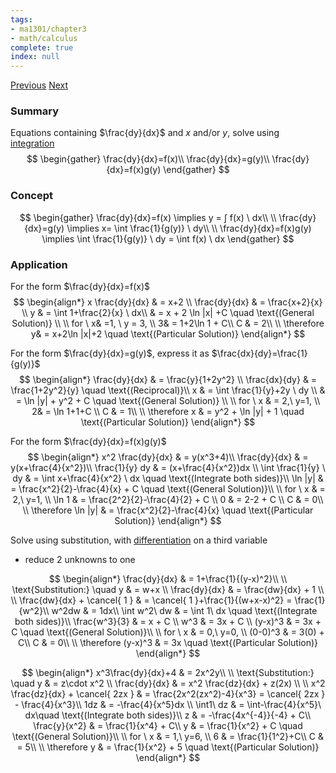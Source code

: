 ```yaml
---
tags:
- ma1301/chapter3
- math/calculus
complete: true
index: null
---
```

[Previous](/labyrinth/notes/math/ma1301/volume_of_revolution)   [Next](/labyrinth/notes/math/ma1301/vectors_in_R³)

### Summary
Equations containing $\frac{dy}{dx}$ and $x$ and/or $y$, solve using [integration](/labyrinth/notes/math/ma1301/integration)
$$
\begin{gather}
\frac{dy}{dx}=f(x)\\
\frac{dy}{dx}=g(y)\\
\frac{dy}{dx}=f(x)g(y)
\end{gather}
$$

### Concept
$$
\begin{gather}
\frac{dy}{dx}=f(x) \implies y = ∫ f(x) \ dx\\
\\
\frac{dy}{dx}=g(y) \implies x= \int \frac{1}{g(y)} \ dy\\
\\
\frac{dy}{dx}=f(x)g(y) \implies \int \frac{1}{g(y)} \ dy = \int f(x) \ dx
\end{gather}
$$

### Application
For the form $\frac{dy}{dx}=f(x)$
$$
\begin{align*}
x \frac{dy}{dx} & = x+2 \\
\frac{dy}{dx} & = \frac{x+2}{x} \\
y & = \int 1+\frac{2}{x} \ dx\\
& = x + 2 \ln |x| +C \quad \text{(General Solution)} \\
\\
for \ x& =1, \ y = 3, \\
3& = 1+2\ln 1 + C\\
C & = 2\\
\\
\therefore y& = x+2\ln |x|+2 \quad \text{(Particular Solution)}
\end{align*}
$$

For the form $\frac{dy}{dx}=g(y)$, express it as $\frac{dx}{dy}=\frac{1}{g(y)}$
$$
\begin{align*}
\frac{dy}{dx} & = \frac{y}{1+2y^2} \\
\frac{dx}{dy} & = \frac{1+2y^2}{y} \quad \text{(Reciprocal)}\\
x & = \int \frac{1}{y}+2y \ dy \\
& = \ln |y| + y^2 + C \quad \text{(General Solution)} \\
\\
for \ x & = 2,\ y=1, \\
2& = \ln 1+1+C \\
C & = 1\\
\\
\therefore x & = y^2 + \ln |y| + 1 \quad \text{(Particular Solution)}
\end{align*}
$$

For the form $\frac{dy}{dx}=f(x)g(y)$
$$
\begin{align*}
x^2 \frac{dy}{dx} & = y(x^3+4)\\
\frac{dy}{dx} & = y(x+\frac{4}{x^2})\\
\frac{1}{y} dy & = (x+\frac{4}{x^2})dx \\
\int \frac{1}{y} \ dy & = \int x+\frac{4}{x^2} \ dx \quad \text{(Integrate both sides)}\\
\ln |y| & = \frac{x^2}{2}-\frac{4}{x} + C \quad \text{(General Solution)}\\
\\
for \ x & = 2,\ y=1, \\
\ln 1 & = \frac{2^2}{2}-\frac{4}{2} + C \\
0 & = 2-2 + C \\
C & = 0\\
\\
\therefore \ln |y| & = \frac{x^2}{2}-\frac{4}{x} \quad \text{(Particular Solution)}
\end{align*}
$$

Solve using substitution, with [differentiation](/labyrinth/notes/math/ma1301/differentiation) on a third variable
- reduce 2 unknowns to one

$$
\begin{align*}
\frac{dy}{dx} & = 1+\frac{1}{(y-x)^2}\\ 
\\
\text{Substitution:} \quad y & = w+x \\
\frac{dy}{dx} & = \frac{dw}{dx} + 1 \\
\\
\frac{dw}{dx} + \cancel{ 1 } & = \cancel{ 1 }+\frac{1}{(w+x-x)^2} = \frac{1}{w^2}\\
w^2dw & = 1dx\\
\int w^2\ dw & = \int 1\ dx \quad \text{(Integrate both sides)}\\
\frac{w^3}{3} & = x + C \\
w^3 & = 3x + C \\
(y-x)^3 & = 3x + C \quad \text{(General Solution)}\\
\\
for \ x & = 0,\ y=0, \\
(0-0)^3 & = 3(0) + C\\
C & = 0\\
\\
\therefore (y-x)^3 & = 3x \quad \text{(Particular Solution)}
\end{align*}
$$

$$
\begin{align*}
x^3\frac{dy}{dx}+4 & = 2x^2y\\ 
\\
\text{Substitution:} \quad y & = z\cdot x^2 \\
\frac{dy}{dx} & = x^2 \frac{dz}{dx} + z(2x) \\
\\
x^2 \frac{dz}{dx} + \cancel{ 2zx } & = \frac{2x^2(zx^2)-4}{x^3} = \cancel{ 2zx } - \frac{4}{x^3}\\
1dz & = -\frac{4}{x^5}dx \\
\int1\ dz & = \int-\frac{4}{x^5}\ dx\quad \text{(Integrate both sides)}\\
z & = -\frac{4x^{-4}}{-4} + C\\
\frac{y}{x^2} & = \frac{1}{x^4} + C\\
y & = \frac{1}{x^2} + C \quad \text{(General Solution)}\\
\\
for \ x & = 1,\ y=6, \\
6 & = \frac{1}{1^2}+C\\
C & = 5\\
\\
\therefore y & = \frac{1}{x^2} + 5 \quad \text{(Particular Solution)}
\end{align*}
$$
